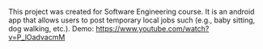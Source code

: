 This project was created for Software Engineering course.
It is an android app that allows users to post temporary local jobs such (e.g., baby sitting, dog walking, etc.). 
Demo: https://www.youtube.com/watch?v=P_lOadvacmM
